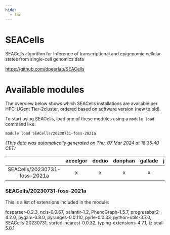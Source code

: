 ```yaml
---
hide:
  - toc
---
```


SEACells
========


SEACells algorithm for Inference of transcriptional and epigenomic cellular states from single-cell genomics data

https://github.com/dpeerlab/SEACells
# Available modules


The overview below shows which SEACells installations are available per HPC-UGent Tier-2cluster, ordered based on software version (new to old).

To start using SEACells, load one of these modules using a `module load` command like:

```shell
module load SEACells/20230731-foss-2021a
```

*(This data was automatically generated on Thu, 07 Mar 2024 at 18:35:40 CET)*  

| |accelgor|doduo|donphan|gallade|joltik|skitty|
| :---: | :---: | :---: | :---: | :---: | :---: | :---: |
|SEACells/20230731-foss-2021a|x|x|x|x|x|x|


### SEACells/20230731-foss-2021a

This is a list of extensions included in the module:

fcsparser-0.2.3, ncls-0.0.67, palantir-1.2, PhenoGraph-1.5.7, progressbar2-4.2.0, pygam-0.8.0, pyranges-0.0.110, pyrle-0.0.33, python-utils-3.7.0, SEACells-20230731, sorted-nearest-0.0.32, typing-extensions-4.7.1, tzlocal-5.0.1